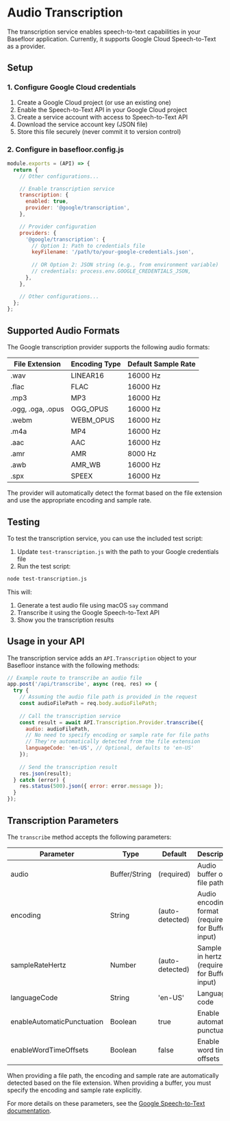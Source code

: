 # Audio Transcription

The transcription service enables speech-to-text capabilities in your Basefloor application. Currently, it supports Google Cloud Speech-to-Text as a provider.

## Setup

### 1. Configure Google Cloud credentials

1. Create a Google Cloud project (or use an existing one)
2. Enable the Speech-to-Text API in your Google Cloud project
3. Create a service account with access to Speech-to-Text API
4. Download the service account key (JSON file)
5. Store this file securely (never commit it to version control)

### 2. Configure in basefloor.config.js

```javascript
module.exports = (API) => {
  return {
    // Other configurations...

    // Enable transcription service
    transcription: {
      enabled: true,
      provider: '@google/transcription',
    },

    // Provider configuration
    providers: {
      '@google/transcription': {
        // Option 1: Path to credentials file
        keyFilename: '/path/to/your-google-credentials.json',
        
        // OR Option 2: JSON string (e.g., from environment variable)
        // credentials: process.env.GOOGLE_CREDENTIALS_JSON,
      },
    },

    // Other configurations...
  };
};
```

## Supported Audio Formats

The Google transcription provider supports the following audio formats:

| File Extension | Encoding Type | Default Sample Rate |
|----------------|--------------|-------------|
| .wav | LINEAR16 | 16000 Hz |
| .flac | FLAC | 16000 Hz |
| .mp3 | MP3 | 16000 Hz |
| .ogg, .oga, .opus | OGG_OPUS | 16000 Hz |
| .webm | WEBM_OPUS | 16000 Hz |
| .m4a | MP4 | 16000 Hz |
| .aac | AAC | 16000 Hz |
| .amr | AMR | 8000 Hz |
| .awb | AMR_WB | 16000 Hz |
| .spx | SPEEX | 16000 Hz |

The provider will automatically detect the format based on the file extension and use the appropriate encoding and sample rate.

## Testing

To test the transcription service, you can use the included test script:

1. Update `test-transcription.js` with the path to your Google credentials file
2. Run the test script:

```bash
node test-transcription.js
```

This will:
1. Generate a test audio file using macOS `say` command
2. Transcribe it using the Google Speech-to-Text API
3. Show you the transcription results

## Usage in your API

The transcription service adds an `API.Transcription` object to your Basefloor instance with the following methods:

```javascript
// Example route to transcribe an audio file
app.post('/api/transcribe', async (req, res) => {
  try {
    // Assuming the audio file path is provided in the request
    const audioFilePath = req.body.audioFilePath;
    
    // Call the transcription service
    const result = await API.Transcription.Provider.transcribe({
      audio: audioFilePath,
      // No need to specify encoding or sample rate for file paths
      // They're automatically detected from the file extension
      languageCode: 'en-US', // Optional, defaults to 'en-US'
    });
    
    // Send the transcription result
    res.json(result);
  } catch (error) {
    res.status(500).json({ error: error.message });
  }
});
```

## Transcription Parameters

The `transcribe` method accepts the following parameters:

| Parameter | Type | Default | Description |
|-----------|------|---------|-------------|
| audio | Buffer/String | (required) | Audio buffer or file path |
| encoding | String | (auto-detected) | Audio encoding format (required for Buffer input) |
| sampleRateHertz | Number | (auto-detected) | Sample rate in hertz (required for Buffer input) |
| languageCode | String | 'en-US' | Language code |
| enableAutomaticPunctuation | Boolean | true | Enable automatic punctuation |
| enableWordTimeOffsets | Boolean | false | Enable word time offsets |

When providing a file path, the encoding and sample rate are automatically detected based on the file extension. When providing a buffer, you must specify the encoding and sample rate explicitly.

For more details on these parameters, see the [Google Speech-to-Text documentation](https://cloud.google.com/speech-to-text/docs/reference/rest/v1/RecognitionConfig). 
